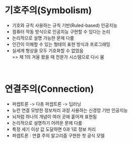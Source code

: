 기호주의(Symbolism) 
===

- 기호와 규칙 사용하는 규칙 기반(Ruled-based) 인공지능  
- 컴퓨터 작동 방식으로 인공지능 구현할 수 있다는 논리  
- 논리적으로 설명 가능한 문제 다룸  
- 인간이 이해할 수 있는 형태의 표현 방식과 프로그래밍  
- 실세계 형상을 모두 기호화할 수 없었음  
  => 제 1의 겨울 왔을 때 전문가 시스템으로 다시 붐  
  
<br>

연결주의(Connection)
===

- 퍼셉트론 -> 다층 퍼셉트론 -> 딥러닝  
- 뉴런 연결 모방한 정보처리 과정 사용하는 신경망 기반 인공지능  
- 뇌처럼 하나의 개념이 여러 곳에 흩어져 표현됨  
- 논리적으로 설명하기 어려운 문제 다룸  
- 특정 세기 이상 값 도달하면 0과 1로 정보 처리  
- 퍼셉트론 : 연결 주의 알고리즘 구현한 첫 공식 모델  
